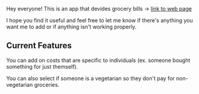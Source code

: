 Hey everyone! This is an app that devides grocery bills -> [link to web page](https://groceries.brightxu.com/)

I hope you find it useful and feel free to let me know if there's anything you want me to add or if anything isn't working properly.

## Current Features

You can add on costs that are specific to individuals (ex. someone bought something for just themself).

You can also select if someone is a vegetarian so they don't pay for non-vegetarian groceries.
